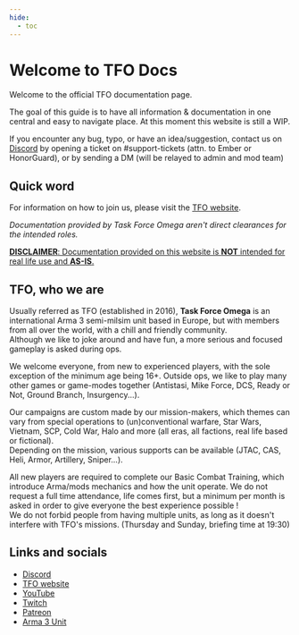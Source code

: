 ```yaml
---
hide:
  - toc
---
```

# Welcome to TFO Docs 

Welcome to the official TFO documentation page.

The goal of this guide is to have all information & documentation in one central and easy to navigate place.
At this moment this website is still a WIP.

If you encounter any bug, typo, or have an idea/suggestion, contact us on <a href="https://discord.gg/c49hsvupWA">Discord</a> by opening a ticket on #support-tickets (attn. to Ember or HonorGuard), or by sending a DM (will be relayed to admin and mod team)<br>

## Quick word

For information on how to join us, please visit the [TFO website](https://taskforceomega.eu/how-to-join/).

*Documentation provided by Task Force Omega aren't direct clearances for the intended roles.*

<u>**DISCLAIMER**: Documentation provided on this website is **NOT** intended for real life use and **AS-IS**.</u>

## TFO, who we are

Usually referred as TFO (established in 2016), **Task Force Omega** is an international Arma 3 semi-milsim unit based in Europe, but with members from all over the world, with a chill and friendly community. <br>Although we like to joke around and have fun, a more serious and focused gameplay is asked during ops. 

We welcome everyone, from new to experienced players, with the sole exception of the minimum age being 16+. Outside ops, we like to play many other games or game-modes together (Antistasi, Mike Force, DCS, Ready or Not, Ground Branch, Insurgency...).

Our campaigns are custom made by our mission-makers, which themes can vary from special operations to (un)conventional warfare, Star Wars, Vietnam, SCP, Cold War, Halo and more (all eras, all factions, real life based or fictional). <br>Depending on the mission, various supports can be available (JTAC, CAS, Heli, Armor, Artillery, Sniper...).

All new players are required to complete our Basic Combat Training, which introduce Arma/mods mechanics and how the unit operate. We do not request a full time attendance, life comes first, but a minimum per month is asked in order to give everyone the best experience possible ! <br>We do not forbid people from having multiple units, as long as it doesn't interfere with TFO's missions. (Thursday and Sunday, briefing time at 19:30)

## Links and socials

- [Discord](https://discord.gg/c49hsvupWA)
- [TFO website](https://taskforceomega.eu/)
- [YouTube](https://www.youtube.com/@taskforceomega)
- [Twitch](https://twitch.tv/@task_force_omega)
- [Patreon](https://www.patreon.com/TFomega)
- [Arma 3 Unit](https://units.arma3.com/unit/tfomega)


